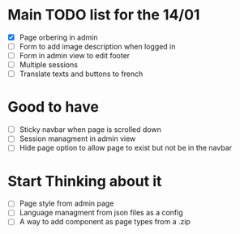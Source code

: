 # Main TODO list for the 14/01
- [x] Page orbering in admin
- [ ] Form to add image description when logged in
- [ ] Form in admin view to edit footer
- [ ] Multiple sessions
- [ ] Translate texts and buttons to french

# Good to have
- [ ] Sticky navbar when page is scrolled down
- [ ] Session managment in admin view
- [ ] Hide page option to allow page to exist but not be in the navbar

# Start Thinking about it
- [ ] Page style from admin page
- [ ] Language managment from json files as a config
- [ ] A way to add component as page types from a .zip

